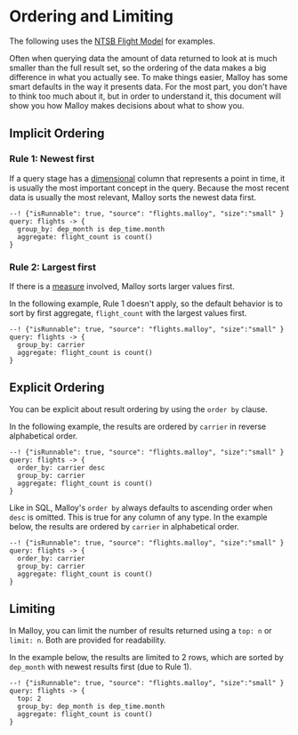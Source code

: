 # Ordering and Limiting

The following uses the [NTSB Flight Model](https://github.com/malloydata/malloy-samples/tree/main/bigquery/faa) for examples.

Often when querying data the amount of data returned to look at is much smaller than the full result set, so the ordering of the data makes a big difference in what you actually see. To make things easier, Malloy has some smart defaults in the way it presents data.  For the most part, you don't have to think too much about it, but in order to understand it, this document will show you how Malloy makes decisions about what to show you.


## Implicit Ordering

### Rule 1: Newest first
If a query stage has a [dimensional](fields.md#dimensions) column that represents a point in time, it is usually the most
important concept in the query.  Because the most recent data is usually the most relevant, Malloy sorts the newest data first.

```malloy
--! {"isRunnable": true, "source": "flights.malloy", "size":"small" }
query: flights -> {
  group_by: dep_month is dep_time.month
  aggregate: flight_count is count()
}
```

### Rule 2: Largest first
If there is a [measure](fields.md#measures) involved, Malloy sorts larger values first.

In the following example, Rule 1 doesn't apply, so the default behavior is to sort by first aggregate, `flight_count` with the largest values first.

```malloy
--! {"isRunnable": true, "source": "flights.malloy", "size":"small" }
query: flights -> {
  group_by: carrier
  aggregate: flight_count is count()
}
```

## Explicit Ordering

You can be explicit about result ordering by using the `order by` clause.

In the following example, the results are ordered by `carrier` in reverse alphabetical order.

```malloy
--! {"isRunnable": true, "source": "flights.malloy", "size":"small" }
query: flights -> {
  order_by: carrier desc
  group_by: carrier
  aggregate: flight_count is count()
}
```

Like in SQL, Malloy's `order by` always defaults to ascending order when `desc` is omitted. This is true for any column of any type. In the example below,
the results are ordered by `carrier` in alphabetical order.

```malloy
--! {"isRunnable": true, "source": "flights.malloy", "size":"small" }
query: flights -> {
  order_by: carrier
  group_by: carrier
  aggregate: flight_count is count()
}
```

## Limiting

In Malloy, you can limit the number of results returned using a `top: n` or `limit: n`.  Both are provided for readability.

In the example below, the results are limited to 2 rows, which are sorted by `dep_month` with newest results first (due to Rule 1).

```malloy
--! {"isRunnable": true, "source": "flights.malloy", "size":"small" }
query: flights -> {
  top: 2
  group_by: dep_month is dep_time.month
  aggregate: flight_count is count()
}
```
